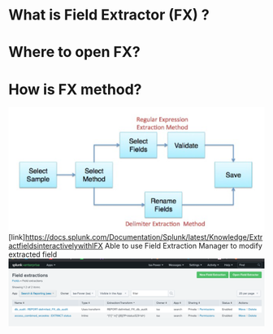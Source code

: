 # What is Field Extractor (FX) ?

# Where to open FX?

# How is FX method?
![](image./flow.png)
[link]<https://docs.splunk.com/Documentation/Splunk/latest/Knowledge/ExtractfieldsinteractivelywithIFX>
Able to use Field Extraction Manager to modify extracted field
![](image./FXManager.png)
